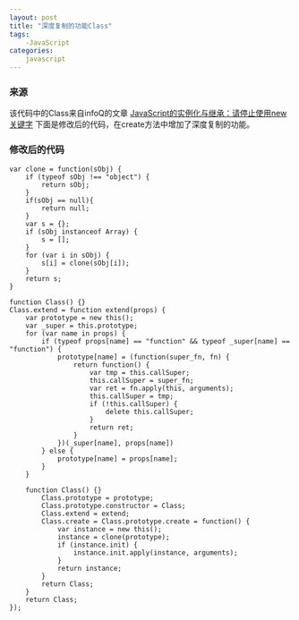 ```yaml
---
layout: post
title: "深度复制的功能Class"
tags:
    -JavaScript
categories:
    javascript
---
```

### 来源
该代码中的Class来自infoQ的文章
[JavaScript的实例化与继承：请停止使用new关键字](http://www.infoq.com/cnarticlesjavascript-instantiation-and-inheritance)
下面是修改后的代码，在create方法中增加了深度复制的功能。

### 修改后的代码

	var clone = function(sObj) {
		if (typeof sObj !== "object") {
			return sObj;
		}
		if(sObj == null){
			return null;
		}
		var s = {};
		if (sObj instanceof Array) {
			s = [];
		}
		for (var i in sObj) {
			s[i] = clone(sObj[i]);
		}
		return s;
	}

	function Class() {}
	Class.extend = function extend(props) {
		var prototype = new this();
		var _super = this.prototype;
		for (var name in props) {
			if (typeof props[name] == "function" && typeof _super[name] == "function") {
				prototype[name] = (function(super_fn, fn) {
					return function() {
						var tmp = this.callSuper;
						this.callSuper = super_fn;
						var ret = fn.apply(this, arguments);
						this.callSuper = tmp;
						if (!this.callSuper) {
							delete this.callSuper;
						}
						return ret;
					}
				})(_super[name], props[name])
			} else {
				prototype[name] = props[name];
			}
		}

		function Class() {}
			Class.prototype = prototype;
			Class.prototype.constructor = Class;
			Class.extend = extend;
			Class.create = Class.prototype.create = function() {
				var instance = new this();
				instance = clone(prototype);
				if (instance.init) {
					instance.init.apply(instance, arguments);
				}
				return instance;
			}
			return Class;
		}
		return Class;
	});